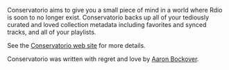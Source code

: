 Conservatorio aims to give you a small piece of mind in a world where Rdio
is soon to no longer exist. Conservatorio backs up all of your tediously
curated and loved collection metadata including favorites and synced tracks,
and all of your playlists.

See the [Conservatorio web site](http://conservator.io) for more details.

Conservatorio was written with regret and love by
[Aaron Bockover](http://twitter.com/abock).
